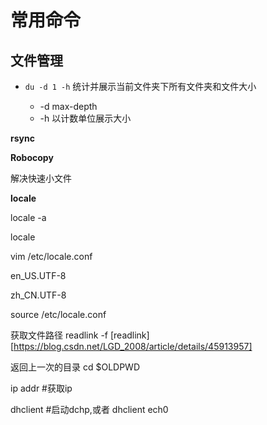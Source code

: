# 常用命令

## 文件管理
* `du -d 1 -h` 统计并展示当前文件夹下所有文件夹和文件大小

    * -d max-depth
    * -h 以计数单位展示大小



**rsync**



**Robocopy**

解决快速小文件


**locale**

locale -a 

locale


vim /etc/locale.conf

en_US.UTF-8

zh_CN.UTF-8

source /etc/locale.conf


获取文件路径 readlink -f 
[readlink][https://blog.csdn.net/LGD_2008/article/details/45913957]

返回上一次的目录 cd $OLDPWD



ip addr #获取ip

dhclient #启动dchp,或者
dhclient ech0 





